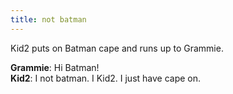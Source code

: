 ```yaml
---
title: not batman
---
```


Kid2 puts on Batman cape and runs up to Grammie.
  
__Grammie__:  Hi Batman!  
__Kid2__:  I not batman.  I Kid2.  I just have cape on.  
